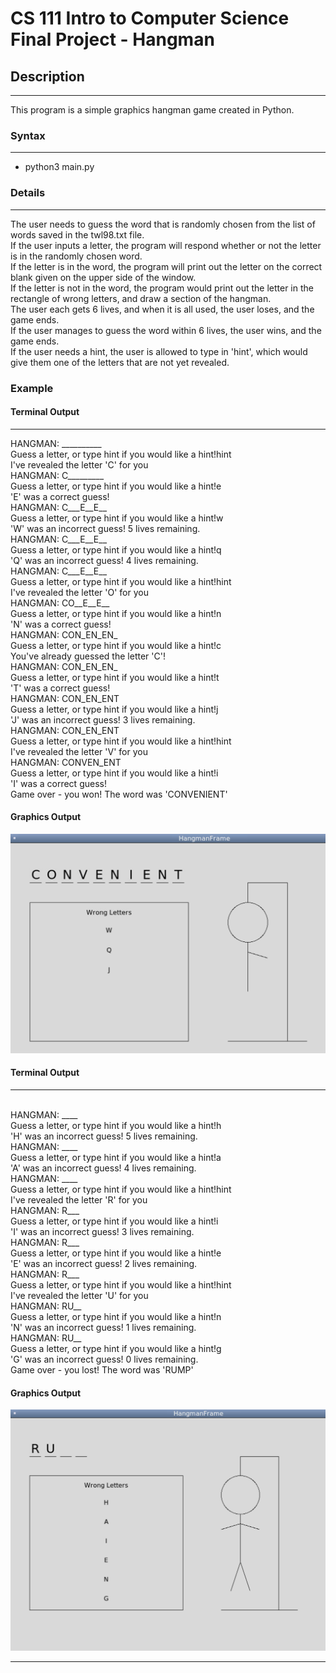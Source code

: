 # CS 111 Intro to Computer Science Final Project - Hangman

## Description

---------------------------------

This program is a simple graphics hangman game created in Python.

### Syntax

---------------------------------

* python3 main.py

### Details

---------------------------------

The user needs to guess the word that is randomly chosen from the list of words saved in the twl98.txt file. 
<br> If the user inputs a letter, the program will respond whether or not the letter is in the randomly chosen word. 
<br> If the letter is in the word, the program will print out the letter on the correct blank given on the upper side of the window. 
<br> If the letter is not in the word, the program would print out the letter in the rectangle of wrong letters, and draw a section of the hangman. 
<br> The user each gets 6 lives, and when it is all used, the user loses, and the game ends. 
<br> If the user manages to guess the word within 6 lives, the user wins, and the game ends. 
<br> If the user needs a hint, the user is allowed to type in 'hint', which would give them one of the letters that are not yet revealed. 

### Example 

#### Terminal Output
---------------------------------

HANGMAN: __________
<br> Guess a letter, or type hint if you would like a hint!hint
<br> I've revealed the letter 'C' for you
<br> HANGMAN: C_________
<br> Guess a letter, or type hint if you would like a hint!e
<br> 'E' was a correct guess!
<br> HANGMAN: C___E__E__
<br> Guess a letter, or type hint if you would like a hint!w
<br> 'W' was an incorrect guess! 5 lives remaining.
<br> HANGMAN: C___E__E__
<br> Guess a letter, or type hint if you would like a hint!q
<br> 'Q' was an incorrect guess! 4 lives remaining.
<br> HANGMAN: C___E__E__
<br> Guess a letter, or type hint if you would like a hint!hint
<br> I've revealed the letter 'O' for you
<br> HANGMAN: CO__E__E__
<br> Guess a letter, or type hint if you would like a hint!n
<br> 'N' was a correct guess!
<br> HANGMAN: CON_EN_EN_
<br> Guess a letter, or type hint if you would like a hint!c
<br> You've already guessed the letter 'C'!
<br> HANGMAN: CON_EN_EN_
<br> Guess a letter, or type hint if you would like a hint!t
<br> 'T' was a correct guess!
<br> HANGMAN: CON_EN_ENT
<br> Guess a letter, or type hint if you would like a hint!j
<br> 'J' was an incorrect guess! 3 lives remaining.
<br> HANGMAN: CON_EN_ENT
<br> Guess a letter, or type hint if you would like a hint!hint
<br> I've revealed the letter 'V' for you
<br> HANGMAN: CONVEN_ENT
<br> Guess a letter, or type hint if you would like a hint!i
<br> 'I' was a correct guess!
<br> Game over - you won! The word was 'CONVENIENT'

#### Graphics Output 

<img src="https://github.com/shkim2001/hangman/blob/main/exampleWin.png?raw=true"/>

#### Terminal Output
---------------------------------

<br> HANGMAN: ____
<br> Guess a letter, or type hint if you would like a hint!h
<br> 'H' was an incorrect guess! 5 lives remaining.
<br> HANGMAN: ____
<br> Guess a letter, or type hint if you would like a hint!a
<br> 'A' was an incorrect guess! 4 lives remaining.
<br> HANGMAN: ____
<br> Guess a letter, or type hint if you would like a hint!hint
<br> I've revealed the letter 'R' for you
<br> HANGMAN: R___
<br> Guess a letter, or type hint if you would like a hint!i
<br> 'I' was an incorrect guess! 3 lives remaining.
<br> HANGMAN: R___
<br> Guess a letter, or type hint if you would like a hint!e
<br> 'E' was an incorrect guess! 2 lives remaining.
<br> HANGMAN: R___
<br> Guess a letter, or type hint if you would like a hint!hint
<br> I've revealed the letter 'U' for you
<br> HANGMAN: RU__
<br> Guess a letter, or type hint if you would like a hint!n
<br> 'N' was an incorrect guess! 1 lives remaining.
<br> HANGMAN: RU__
<br> Guess a letter, or type hint if you would like a hint!g
<br> 'G' was an incorrect guess! 0 lives remaining.
<br> Game over - you lost! The word was 'RUMP'

#### Graphics Output 

<img src="https://github.com/shkim2001/hangman/blob/main/exampleLose.png?raw=true"/>

---------------------------------